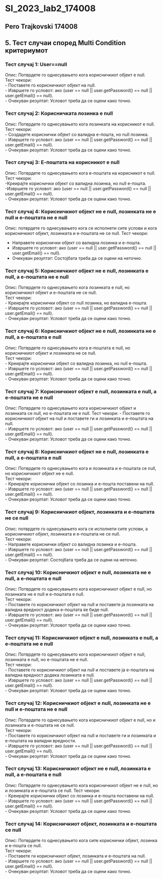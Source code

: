 # SI_2023_lab2_174008
## Pero Trajkovski 174008

## 5. Тест случаи според Multi Condition критериумот
### Тест случај 1: User==null
  Опис: Потврдете го однесувањето кога корисничкиот објект е null.  
  Тест чекори:  
    - Поставете го корисничкиот објект на null.  
    - Извршете го условот: ако (user == null || user.getPassword() == null || user.getEmail() == null).  
    - Очекуван резултат: Условот треба да се оцени како точно.  
    
### Тест случај 2: Корисничката лозинка е null  
  Опис: Потврдете го однесувањето кога лозинката на корисникот е null.  
  Тест чекори:  
    - Создадете кориснички објект со валидна е-пошта, но null лозинка.  
    - Извршете го условот: ако (user == null || user.getPassword() == null || user.getEmail() == null).  
    - Очекуван резултат: Условот треба да се оцени како точно.  
    
### Тест случај 3: Е-поштата на корисникот е null  
  Опис: Потврдете го однесувањето кога е-поштата на корисникот е null.  
  Тест чекори:  
   -Креирајте кориснички објект со валидна лозинка, но null е-пошта.  
   -Извршете го условот: ако (user == null || user.getPassword() == null || user.getEmail() == null).  
    - Очекуван резултат: Условот треба да се оцени како точно.  
   
### Тест случај 4: Корисничкиот објект не е null, лозинката не е null и е-поштата не е null
  Опис: потврдете го однесувањето кога се исполнети сите услови и кога корисничкиот објект, лозинката и е-поштата не се null.
  Тест чекори: 
  - Направете кориснички објект со валидна лозинка и е-пошта.
  - Извршете го условот: ако (user == null || user.getPassword() == null || user.getEmail() == null).
  - Очекуван резултат: Состојбата треба да се оцени на неточно.

### Тест случај 5: Корисничкиот објект не е null, лозинката е null, а е-поштата не е null  
  Опис: Потврдете го однесувањето кога лозинката е null, но корисничкиот објект и е-поштата не се null.  
  Тест чекори:  
    - Креирајте кориснички објект со null лозинка, но валидна е-пошта.  
    - Извршете го условот: ако (user == null || user.getPassword() == null || user.getEmail() == null).  
    - Очекуван резултат: Условот треба да се оцени како точно.  
    
### Тест случај 6: Корисничкиот објект не е null, лозинката не е null, а е-поштата е null  
  Опис: Потврдете го однесувањето кога е-поштата е null, но корисничкиот објект и лозинката не се null.  
  Тест чекори:  
    - Креирајте кориснички објект со валидна лозинка, но null е-пошта.  
    - Извршете го условот: ако (user == null || user.getPassword() == null || user.getEmail() == null).  
    - Очекуван резултат: Условот треба да се оцени како точно.  
    
### Тест случај 7: Корисничкиот објект е null, лозинката е null, а е-поштата не е null
  Опис: Потврдете го однесувањето кога корисничкиот објект и лозинката се null, но е-поштата не е null.
  Тест чекори:
    - Поставете го корисничкиот објект на null и поставете ги и лозинката и е-поштата на null.  
    - Извршете го условот: ако (user == null || user.getPassword() == null || user.getEmail() == null).  
    - Очекуван резултат: Условот треба да се оцени како точно.  
    
### Тест случај 8: Корисничкиот објект не е null, лозинката е null, а е-поштата е null
  Опис: Потврдете го однесувањето кога и лозинката и е-поштата се null, но корисничкиот објект не е null.  
  Тест чекори:  
    - Креирајте кориснички објект со лозинка и е-пошта поставени на null.  
    - Извршете го условот: ако (user == null || user.getPassword() == null || user.getEmail() == null).  
    - Очекуван резултат: Условот треба да се оцени како точно.  
    
### Тест случај 9: Корисничкиот објект, лозинката и е-поштата не се null  
  Опис: потврдете го однесувањето кога се исполнети сите услови, а корисничкиот објект, лозинката и е-поштата не се null.  
  Тест чекори:  
    - Направете кориснички објект со валидна лозинка и е-пошта.  
    - Извршете го условот: ако (user == null || user.getPassword() == null || user.getEmail() == null).  
    - Очекуван резултат: Состојбата треба да се оцени на неточно.  
    
### Тест случај 10: Корисничкиот објект е null, лозинката не е null, а е-поштата е null
  Опис: Потврдете го однесувањето кога корисничкиот објект е null, но лозинката не е null и е-поштата е null.  
  Тест чекори:  
    - Поставете го корисничкиот објект на null и поставете ја лозинката на валидна вредност додека е-поштата ќе биде null.  
    - Извршете го условот: ако (user == null || user.getPassword() == null || user.getEmail() == null).  
    - Очекуван резултат: Условот треба да се оцени како точно.  
    
### Тест случај 11: Корисничкиот објект е null, лозинката е null, а е-поштата не е null  
  Опис: Потврдете го однесувањето кога корисничкиот објект е null, лозинката е null, но е-поштата не е null.  
  Тест чекори:  
    - Поставете го корисничкиот објект на null и поставете ја е-поштата на валидна вредност додека лозинката е null.  
    - Извршете го условот: ако (user == null || user.getPassword() == null || user.getEmail() == null).  
    - Очекуван резултат: Условот треба да се оцени како точно.  
    
### Тест случај 12: Корисничкиот објект е null, лозинката не е null и е-поштата не е null  
  Опис: Потврдете го однесувањето кога корисничкиот објект е null, но и лозинката и е-поштата не се null.  
  Тест чекори:  
    - Поставете го корисничкиот објект на null и поставете ги и лозинката и е-поштата на валидни вредности.  
    - Извршете го условот: ако (user == null || user.getPassword() == null || user.getEmail() == null).  
    - Очекуван резултат: Условот треба да се оцени како точно.  
    
### Тест случај 13: Корисничкиот објект не е null, лозинката е null, а е-поштата е null  
  Опис: Потврдете го однесувањето кога корисничкиот објект не е null, но и лозинката и е-поштата се null. 
  Тест чекори:  
    - Креирајте кориснички објект со лозинка и е-пошта поставени на null.  
    - Извршете го условот: ако (user == null || user.getPassword() == null || user.getEmail() == null).  
    - Очекуван резултат: Условот треба да се оцени како точно.  
    
### Тест случај 14: Корисничкиот објект, лозинката и е-поштата се null  
  Опис: Потврдете го однесувањето кога сите кориснички објект, лозинка и е-пошта се null.  
  Тест чекори:  
    - Поставете ги корисничкиот објект, лозинката и е-поштата на null.  
    - Извршете го условот: ако (user == null || user.getPassword() == null || user.getEmail() == null).  
    - Очекуван резултат: Условот треба да се оцени како точно.  

